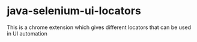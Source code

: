 # java-selenium-ui-locators
This is a chrome extension which gives different locators that can be used in UI automation
